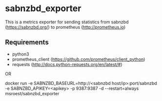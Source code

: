 # sabnzbd_exporter

This is a metrics exporter for sending statistics from sabnzbd (https://sabnzbd.org/) to prometheus (http://prometheus.io) 


## Requirements
* python3
* prometheus_client (https://github.com/prometheus/client_python)
* requests (http://docs.python-requests.org/en/latest/#)

OR

docker run -e SABNZBD_BASEURL=http://\<sabnzbd host/ip\>:port/sabnzbd -e SABNZBD_APIKEY=\<apikey\> -p 9387:9387 -d --restart=always msroest/sabnzbd_exporter

